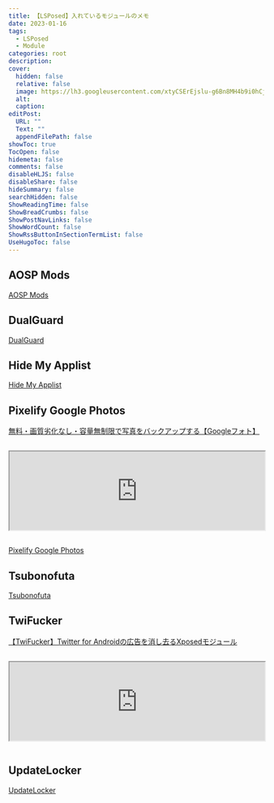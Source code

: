 ```yaml
---
title: 【LSPosed】入れているモジュールのメモ
date: 2023-01-16
tags:
  - LSPosed
  - Module
categories: root
description: 
cover:
  hidden: false
  relative: false
  image: https://lh3.googleusercontent.com/xtyCSErEjslu-g6Bn8MH4b9i0hCj0GlvYIq-rZWkYxS2a9XSQsJ-pRiErw1qSk4OpQet6obStMjD2Ed2x4RkV1NmT6tna0J_ayUjCJ_P23dn75ditKdRrEIt3dbDXBXcpx8wAwdnZK8=w2400
  alt: 
  caption: 
editPost:
  URL: ""
  Text: ""
  appendFilePath: false
showToc: true
TocOpen: false
hidemeta: false
comments: false
disableHLJS: false
disableShare: false
hideSummary: false
searchHidden: false
ShowReadingTime: false
ShowBreadCrumbs: false
ShowPostNavLinks: false
ShowWordCount: false
ShowRssButtonInSectionTermList: false
UseHugoToc: false
---
```

## AOSP Mods

[AOSP Mods](https://github.com/siavash79/AOSPMods/releases)

## DualGuard

[DualGuard](https://github.com/Mikotwa/DualGuard/releases)

## Hide My Applist

[Hide My Applist](https://github.com/Dr-TSNG/Hide-My-Applist/releases)

## Pixelify Google Photos

[無料・画質劣化なし・容量無制限で写真をバックアップする【Googleフォト】](https://matechan.com/blog/unlimit_photo/)

<iframe class="hatenablogcard" style="width:100%;height:155px;margin:15px 0;" title="無料・画質劣化なし・容量無制限で写真をバックアップする【Googleフォト】" src="https://hatenablog-parts.com/embed?url=https://matechan.com/blog/unlimit_photo/" franeborder="0" scrolling="no"></iframe>

[Pixelify Google Photos](https://github.com/BaltiApps/Pixelify-Google-Photos/releases)

## Tsubonofuta

[Tsubonofuta](https://github.com/AioiLight/Tsubonofuta)

## TwiFucker

[【TwiFucker】Twitter for Androidの広告を消し去るXposedモジュール](https://matechan.com/blog/twifucker/)

<iframe class="hatenablogcard" style="width:100%;height:155px;margin:15px 0;" title="【TwiFucker】Twitter for Androidの広告を消し去るXposedモジュール" src="https://hatenablog-parts.com/embed?url=https://matechan.com/blog/twifucker/" franeborder="0" scrolling="no"></iframe>

## UpdateLocker

[UpdateLocker](https://github.com/Xposed-Modules-Repo/ru.mike.updatelocker/releases)
